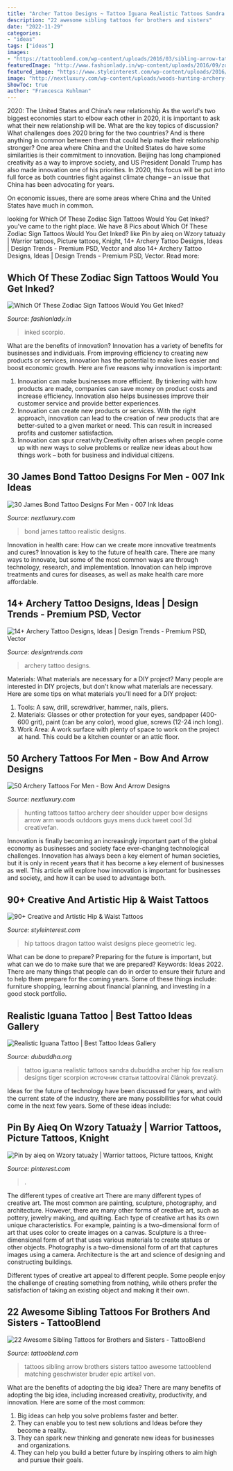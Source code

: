 ```yaml
---
title: "Archer Tattoo Designs ~ Tattoo Iguana Realistic Tattoos Sandra Dubuddha Archer Hip Fox Realism Designs Tiger Scorpion источник статьи Tattooviral článok Prevzatý"
description: "22 awesome sibling tattoos for brothers and sisters"
date: "2022-11-29"
categories:
- "ideas"
tags: ["ideas"]
images:
- "https://tattooblend.com/wp-content/uploads/2016/03/sibling-arrow-tattoos.jpg"
featuredImage: "http://www.fashionlady.in/wp-content/uploads/2016/09/zodiac-signs-tattoos-designs.jpg"
featured_image: "https://www.styleinterest.com/wp-content/uploads/2016/01/14200116-hip-tattoos.jpg"
image: "http://nextluxury.com/wp-content/uploads/woods-hunting-archery-tattoos-for-men-on-upper-arm.jpg"
ShowToc: true
author: "Francesca Kuhlman"
---
```



2020: The United States and China’s new relationship
As the world's two biggest economies start to elbow each other in 2020, it is important to ask what their new relationship will be. What are the key topics of discussion? What challenges does 2020 bring for the two countries? And is there anything in common between them that could help make their relationship stronger?
One area where China and the United States do have some similarities is their commitment to innovation. Beijing has long championed creativity as a way to improve society, and US President Donald Trump has also made innovation one of his priorities. In 2020, this focus will be put into full force as both countries fight against climate change – an issue that China has been advocating for years.

On economic issues, there are some areas where China and the United States have much in common.

	

		
looking for Which Of These Zodiac Sign Tattoos Would You Get Inked? you've came to the right place. We have 8 Pics about Which Of These Zodiac Sign Tattoos Would You Get Inked? like Pin by aieq on Wzory tatuaży | Warrior tattoos, Picture tattoos, Knight, 14+ Archery Tattoo Designs, Ideas | Design Trends - Premium PSD, Vector and also 14+ Archery Tattoo Designs, Ideas | Design Trends - Premium PSD, Vector. Read more:
		
    
## Which Of These Zodiac Sign Tattoos Would You Get Inked?

<img loading=lazy src="http://www.fashionlady.in/wp-content/uploads/2016/09/zodiac-signs-tattoos-designs.jpg" onerror="this.onerror=null;this.src='https://tse4.mm.bing.net/th?id=OIP.8iYlYL6NXFtqo-z2ojv7GAHaE1&amp;pid=15.1';" alt="Which Of These Zodiac Sign Tattoos Would You Get Inked?">

_Source: fashionlady.in_

>inked scorpio. 

	

What are the benefits of innovation?
Innovation has a variety of benefits for businesses and individuals. From improving efficiency to creating new products or services, innovation has the potential to make lives easier and boost economic growth. Here are five reasons why innovation is important: 
1. Innovation can make businesses more efficient. By tinkering with how products are made, companies can save money on product costs and increase efficiency. Innovation also helps businesses improve their customer service and provide better experiences. 
2. Innovation can create new products or services. With the right approach, innovation can lead to the creation of new products that are better-suited to a given market or need. This can result in increased profits and customer satisfaction. 
3. Innovation can spur creativity.Creativity often arises when people come up with new ways to solve problems or realize new ideas about how things work – both for business and individual citizens.

    
## 30 James Bond Tattoo Designs For Men - 007 Ink Ideas

<img loading=lazy src="http://nextluxury.com/wp-content/uploads/guys-james-bond-3d-realistic-leg-tattoo-deisgns.jpg" onerror="this.onerror=null;this.src='https://tse3.mm.bing.net/th?id=OIP.QRl_x826o7YNHC_e-zN4OwHaHa&amp;pid=15.1';" alt="30 James Bond Tattoo Designs For Men - 007 Ink Ideas">

_Source: nextluxury.com_

>bond james tattoo realistic designs. 

	

Innovation in health care: How can we create more innovative treatments and cures?
Innovation is key to the future of health care. There are many ways to innovate, but some of the most common ways are through technology, research, and implementation. Innovation can help improve treatments and cures for diseases, as well as make health care more affordable.

    
## 14+ Archery Tattoo Designs, Ideas | Design Trends - Premium PSD, Vector

<img loading=lazy src="https://images.designtrends.com/wp-content/uploads/2016/12/29152524/Black-Work-Archery-Tattoo.jpg" onerror="this.onerror=null;this.src='https://tse3.mm.bing.net/th?id=OIP.jsoX-AXxfutCc1csjKXreAHaGc&amp;pid=15.1';" alt="14+ Archery Tattoo Designs, Ideas | Design Trends - Premium PSD, Vector">

_Source: designtrends.com_

>archery tattoo designs. 

	

Materials: What materials are necessary for a DIY project?
Many people are interested in DIY projects, but don't know what materials are necessary. Here are some tips on what materials you'll need for a DIY project:
1. Tools: A saw, drill, screwdriver, hammer, nails, pliers.
2. Materials: Glasses or other protection for your eyes, sandpaper (400-600 grit), paint (can be any color), wood glue, screws (12-24 inch long).
3. Work Area: A work surface with plenty of space to work on the project at hand. This could be a kitchen counter or an attic floor.

    
## 50 Archery Tattoos For Men - Bow And Arrow Designs

<img loading=lazy src="http://nextluxury.com/wp-content/uploads/woods-hunting-archery-tattoos-for-men-on-upper-arm.jpg" onerror="this.onerror=null;this.src='https://tse1.mm.bing.net/th?id=OIP.ajQaRBlPIzFIOOSEmCxmswHaHa&amp;pid=15.1';" alt="50 Archery Tattoos For Men - Bow And Arrow Designs">

_Source: nextluxury.com_

>hunting tattoos tattoo archery deer shoulder upper bow designs arrow arm woods outdoors guys mens duck tweet cool 3d creativefan. 

	

Innovation is finally becoming an increasingly important part of the global economy as businesses and society face ever-changing technological challenges. Innovation has always been a key element of human societies, but it is only in recent years that it has become a key element of businesses as well. This article will explore how innovation is important for businesses and society, and how it can be used to advantage both.

    
## 90+ Creative And Artistic Hip &amp; Waist Tattoos

<img loading=lazy src="https://www.styleinterest.com/wp-content/uploads/2016/01/14200116-hip-tattoos.jpg" onerror="this.onerror=null;this.src='https://tse4.mm.bing.net/th?id=OIP.7cG_Aye56VJVW5kMMJVSYQHaFd&amp;pid=15.1';" alt="90+ Creative and Artistic Hip &amp; Waist Tattoos">

_Source: styleinterest.com_

>hip tattoos dragon tattoo waist designs piece geometric leg. 

	

What can be done to prepare?
Preparing for the future is important, but what can we do to make sure that we are prepared? Keywords: Ideas 2022. There are many things that people can do in order to ensure their future and to help them prepare for the coming years. Some of these things include: furniture shopping, learning about financial planning, and investing in a good stock portfolio.

    
## Realistic Iguana Tattoo | Best Tattoo Ideas Gallery

<img loading=lazy src="http://www.dubuddha.org/wp-content/uploads/2017/10/Realistic-Iguana-Tattoo-by-Sandra-Daukshta-728x728.jpg" onerror="this.onerror=null;this.src='https://tse2.mm.bing.net/th?id=OIP.7EydHU1a5uitGasN9OWX-QHaHa&amp;pid=15.1';" alt="Realistic Iguana Tattoo | Best Tattoo Ideas Gallery">

_Source: dubuddha.org_

>tattoo iguana realistic tattoos sandra dubuddha archer hip fox realism designs tiger scorpion источник статьи tattooviral článok prevzatý. 

	

Ideas for the future of technology have been discussed for years, and with the current state of the industry, there are many possibilities for what could come in the next few years. Some of these ideas include: 

    
## Pin By Aieq On Wzory Tatuaży | Warrior Tattoos, Picture Tattoos, Knight

<img loading=lazy src="https://i.pinimg.com/736x/de/f2/7a/def27a802422a3f669bf737cc69bf154.jpg" onerror="this.onerror=null;this.src='https://tse1.mm.bing.net/th?id=OIP.fUw84g5ObznY-1b0CtL4CwHaJq&amp;pid=15.1';" alt="Pin by aieq on Wzory tatuaży | Warrior tattoos, Picture tattoos, Knight">

_Source: pinterest.com_

>. 

	

The different types of creative art
There are many different types of creative art. The most common are painting, sculpture, photography, and architecture. However, there are many other forms of creative art, such as pottery, jewelry making, and quilting.
Each type of creative art has its own unique characteristics. For example, painting is a two-dimensional form of art that uses color to create images on a canvas. Sculpture is a three-dimensional form of art that uses various materials to create statues or other objects. Photography is a two-dimensional form of art that captures images using a camera. Architecture is the art and science of designing and constructing buildings.

Different types of creative art appeal to different people. Some people enjoy the challenge of creating something from nothing, while others prefer the satisfaction of taking an existing object and making it their own.

    
## 22 Awesome Sibling Tattoos For Brothers And Sisters - TattooBlend

<img loading=lazy src="https://tattooblend.com/wp-content/uploads/2016/03/sibling-arrow-tattoos.jpg" onerror="this.onerror=null;this.src='https://tse2.mm.bing.net/th?id=OIP.0SoouJORFVOjeZceMDWX4gHaHX&amp;pid=15.1';" alt="22 Awesome Sibling Tattoos for Brothers and Sisters - TattooBlend">

_Source: tattooblend.com_

>tattoos sibling arrow brothers sisters tattoo awesome tattooblend matching geschwister bruder epic artikel von. 

	

What are the benefits of adopting the big idea?
There are many benefits of adopting the big idea, including increased creativity, productivity, and innovation. Here are some of the most common: 
1. Big ideas can help you solve problems faster and better.
2. They can enable you to test new solutions and Ideas before they become a reality. 
3. They can spark new thinking and generate new ideas for businesses and organizations. 
4. They can help you build a better future by inspiring others to aim high and pursue their goals.


